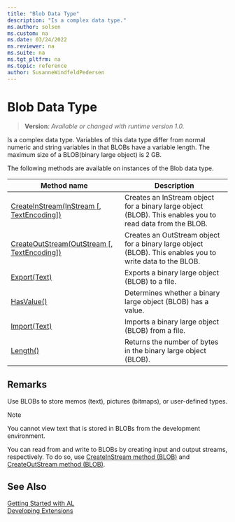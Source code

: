 ```yaml
---
title: "Blob Data Type"
description: "Is a complex data type."
ms.author: solsen
ms.custom: na
ms.date: 03/24/2022
ms.reviewer: na
ms.suite: na
ms.tgt_pltfrm: na
ms.topic: reference
author: SusanneWindfeldPedersen
---
```

[//]: # (START>DO_NOT_EDIT)
[//]: # (IMPORTANT:Do not edit any of the content between here and the END>DO_NOT_EDIT.)
[//]: # (Any modifications should be made in the .xml files in the ModernDev repo.)
# Blob Data Type
> **Version**: _Available or changed with runtime version 1.0._

Is a complex data type. Variables of this data type differ from normal numeric and string variables in that BLOBs have a variable length. The maximum size of a BLOB(binary large object) is 2 GB.



The following methods are available on instances of the Blob data type.

|Method name|Description|
|-----------|-----------|
|[CreateInStream(InStream [, TextEncoding])](blob-createinstream-method.md)|Creates an InStream object for a binary large object (BLOB). This enables you to read data from the BLOB.|
|[CreateOutStream(OutStream [, TextEncoding])](blob-createoutstream-method.md)|Creates an OutStream object for a binary large object (BLOB). This enables you to write data to the BLOB.|
|[Export(Text)](blob-export-method.md)|Exports a binary large object (BLOB) to a file.|
|[HasValue()](blob-hasvalue-method.md)|Determines whether a binary large object (BLOB) has a value.|
|[Import(Text)](blob-import-method.md)|Imports a binary large object (BLOB) from a file.|
|[Length()](blob-length-method.md)|Returns the number of bytes in the binary large object (BLOB).|

[//]: # (IMPORTANT: END>DO_NOT_EDIT)

## Remarks  
 Use BLOBs to store memos (text), pictures (bitmaps), or user-defined types.  

> [!NOTE]  
>  You cannot view text that is stored in BLOBs from the development environment.  

 You can read from and write to BLOBs by creating input and output streams, respectively. To do so, use [CreateInStream method (BLOB)](blob-createinstream-method.md) and [CreateOutStream method (BLOB)](blob-createoutstream-method.md).  

<!--
To optimize performance, when you access a record that has a BLOB field, the data in the BLOB is not always read into memory. You must call the [CALCFieldS method (Record)](../library.md) to read the BLOB into memory and calculate it. Then you can use the BLOB in AL code or display it in the application.  

 It is not supported to insert a BLOB field into a Variant.  

 It is not supported for a page to access a BLOB field from a table other than the SourceTable of the page.  

-->

## See Also
[Getting Started with AL](../../devenv-get-started.md)  
[Developing Extensions](../../devenv-dev-overview.md)